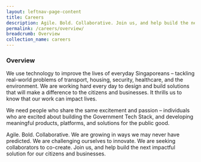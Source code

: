 ```yaml
---
layout: leftnav-page-content
title: Careers
description: Agile. Bold. Collaborative. Join us, and help build the next impactful solution for citizens and businesses.
permalink: /careers/overview/
breadcrumb: Overview
collection_name: careers
---
```


### **Overview**

We use technology to improve the lives of everyday Singaporeans – tackling real-world problems of transport, housing, security, healthcare, and the environment. We are working hard every day to design and build solutions that will make a difference to the citizens and businesses. It thrills us to know that our work can impact lives. 

We need people who share the same excitement and passion – individuals who are excited about building the Government Tech Stack, and developing meaningful products, platforms, and solutions for the public good. 

Agile. Bold. Collaborative. We are growing in ways we may never have predicted. We are challenging ourselves to innovate. We are seeking collaborators to co-create. Join us, and help build the next impactful solution for our citizens and businesses.
